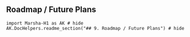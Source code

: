## Roadmap / Future Plans
```@example
import Marsha-H1 as AK # hide
AK.DocHelpers.readme_section("## 9. Roadmap / Future Plans") # hide
```